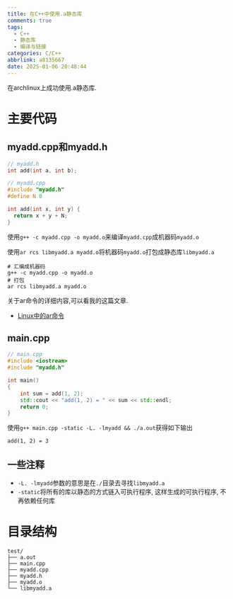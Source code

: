 ```yaml
---
title: 在C++中使用.a静态库
comments: true
tags:
  - C++
  - 静态库
  - 编译与链接
categories: C/C++
abbrlink: a8135667
date: 2025-01-06 20:48:44
---
```


在archlinux上成功使用.a静态库. 


<!--more-->


# 主要代码

## myadd.cpp和myadd.h

```cpp
// myadd.h
int add(int a, int b);
```
```cpp
// myadd.cpp
#include "myadd.h"
#define N 0

int add(int x, int y) { 
  return x + y + N; 
}
```

使用```g++ -c myadd.cpp -o myadd.o```来编译```myadd.cpp```成机器码```myadd.o```

使用```ar rcs libmyadd.a myadd.o```将机器码```myadd.o```打包成静态库```libmyadd.a```

```shell
# 汇编成机器码
g++ -c myadd.cpp -o myadd.o
# 打包
ar rcs libmyadd.a myadd.o
```

关于ar命令的详细内容,可以看我的这篇文章.

- [Linux中的ar命令](../8c6254fb/)

## main.cpp

```cpp
// main.cpp
#include <iostream>
#include "myadd.h"

int main()
{
    int sum = add(1, 2);
    std::cout << "add(1, 2) = " << sum << std::endl;
    return 0;
}
```

使用```g++ main.cpp -static -L. -lmyadd && ./a.out```获得如下输出

```
add(1, 2) = 3
```

## 一些注释

- ```-L. -lmyadd```参数的意思是在```./```目录去寻找```libmyadd.a```
- ```-static```将所有的库以静态的方式链入可执行程序, 这样生成的可执行程序, 不再依赖任何库



# 目录结构

```
test/
├── a.out
├── main.cpp
├── myadd.cpp
├── myadd.h
├── myadd.o
└── libmyadd.a
```


